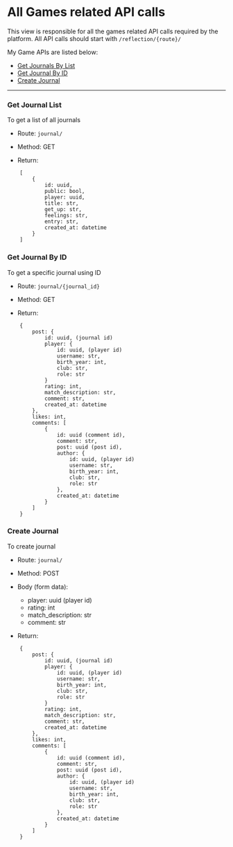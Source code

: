 All Games related API calls
=====================

This view is responsible for all the games related API calls required by the platform. All API calls should start with `/reflection/{route}/`

My Game APIs are listed below:
- [Get Journals By List](#get-journal-list)
- [Get Journal By ID](#get-journal-by-id)
- [Create Journal](#create-journal)
-----------------------

### Get Journal List

To get a list of all journals

* Route: `journal/`
* Method: GET

* Return:
```
    [
        {
            id: uuid,
            public: bool,
            player: uuid,
            title: str,
            get_up: str,
            feelings: str,
            entry: str,
            created_at: datetime
        }
    ]
```

### Get Journal By ID

To get a specific journal using ID

* Route: `journal/{journal_id}`
* Method: GET

* Return:
```
    {
        post: {
            id: uuid, (journal id)
            player: {
                id: uuid, (player id)
                username: str,
                birth_year: int,
                club: str,
                role: str
            }
            rating: int,
            match_description: str,
            comment: str,
            created_at: datetime
        },
        likes: int,
        comments: [
            {
                id: uuid (comment id),
                comment: str,
                post: uuid (post id),
                author: {
                    id: uuid, (player id)
                    username: str,
                    birth_year: int,
                    club: str,
                    role: str
                },
                created_at: datetime
            }
        ]
    }
```


### Create Journal

To create journal

* Route: `journal/`
* Method: POST
* Body (form data):
    * player: uuid (player id)
    * rating: int
    * match_description: str
    * comment: str

* Return:
```
    {
        post: {
            id: uuid, (journal id)
            player: {
                id: uuid, (player id)
                username: str,
                birth_year: int,
                club: str,
                role: str
            }
            rating: int,
            match_description: str,
            comment: str,
            created_at: datetime
        },
        likes: int,
        comments: [
            {
                id: uuid (comment id),
                comment: str,
                post: uuid (post id),
                author: {
                    id: uuid, (player id)
                    username: str,
                    birth_year: int,
                    club: str,
                    role: str
                },
                created_at: datetime
            }
        ]
    }
```